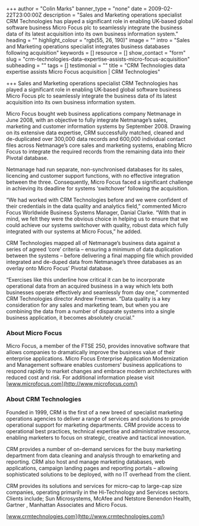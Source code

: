 +++
author = "Colin Marks"
banner_type = "none"
date = 2009-02-22T23:00:00Z
description = "Sales and Marketing operations specialist CRM Technologies has played a significant role in enabling UK-based global software business Micro Focus plc to seamlessly integrate the business data of its latest acquisition into its own business information system."
heading = ""
highlight_colour = "rgb(55, 26, 190)"
image = ""
intro = "Sales and Marketing operations specialist integrates business databases following acquisition"
keywords = []
resource = []
show_contact = "form"
slug = "crm-technologies-data-expertise-assists-micro-focus-acquisition"
subheading = ""
tags = []
testimonial = ""
title = "CRM Technologies data expertise assists Micro Focus acquisition | CRM Technologies"

+++
Sales and Marketing operations specialist CRM Technologies has played a significant role in enabling UK-based global software business Micro Focus plc to seamlessly integrate the business data of its latest acquisition into its own business information system.

Micro Focus bought web business applications company Netmanage in June 2008, with an objective to fully integrate Netmanage’s sales, marketing and customer information systems by September 2008. Drawing on its extensive data expertise, CRM successfully matched, cleaned and de-duplicated over 300,000 data records and 600,000 individual contact files across Netmanage’s core sales and marketing systems, enabling Micro Focus to integrate the required records from the remaining data into their Pivotal database.

Netmanage had run separate, non-synchronised databases for its sales, licencing and customer support functions, with no effective integration between the three. Consequently, Micro Focus faced a significant challenge in achieving its deadline for systems ‘switchover’ following the acquisition.

“We had worked with CRM Technologies before and we were confident of their credentials in the data quality and analytics field,” commented Micro Focus Worldwide Business Systems Manager, Danial Clarke. “With that in mind, we felt they were the obvious choice in helping us to ensure that we could achieve our systems switchover with quality, robust data which fully integrated with our systems at Micro Focus,” he added.

CRM Technologies mapped all of Netmanage’s business data against a series of agreed ‘core’ criteria – ensuring a minimum of data duplication between the systems – before delivering a final mapping file which provided integrated and de-duped data from Netmanage’s three databases as an overlay onto Micro Focus’ Pivotal database.

“Exercises like this underline how critical it can be to incorporate operational data from an acquired business in a way which lets both businesses operate effectively and seamlessly from day one,” commented CRM Technologies director Andrew Freeman. “Data quality is a key consideration for any sales and marketing team, but when you are combining the data from a number of disparate systems into a single business application, it becomes absolutely crucial.”

### About Micro Focus

Micro Focus, a member of the FTSE 250, provides innovative software that allows companies to dramatically improve the business value of their enterprise applications. Micro Focus Enterprise Application Modernization and Management software enables customers’ business applications to respond rapidly to market changes and embrace modern architectures with reduced cost and risk. For additional information please visit [www.microfocus.com](http://www.microfocus.com/)

### About CRM Technologies

Founded in 1999, CRM is the first of a new breed of specialist marketing operations agencies to deliver a range of services and solutions to provide operational support for marketing departments. CRM provide access to operational best practices, technical expertise and administrative resource, enabling marketers to focus on strategic, creative and tactical innovation.

CRM provides a number of on-demand services for the busy marketing department from data cleaning and analysis through to emarketing and reporting. CRM also host and manage marketing databases, web applications, campaign landing pages and reporting portals – allowing sophisticated solutions to be deployed, with no IT overhead from the client.

CRM provides its solutions and services for micro-cap to large-cap size companies, operating primarily in the Hi-Technology and Services sectors. Clients include; Sun Microsystems, McAfee and Netstore Benendon Health, Gartner , Manhattan Associates and Micro Focus.

[www.crmtechnologies.com](http://www.crmtechnologies.com/)